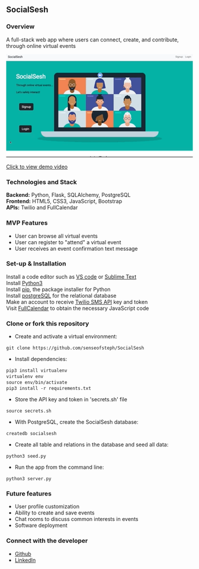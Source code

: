 ## SocialSesh

### Overview

A full-stack web app where users can connect, create, and contribute, through online virtual events

<img src="https://github.com/senseofsteph/SocialSesh/blob/master/static/img/social_sesh_gif.gif" width="600">

[Click to view demo video](https://youtu.be/X-m9QDGppNY)

### Technologies and Stack
**Backend:**
Python, Flask, SQLAlchemy, PostgreSQL<br>
**Frontend:**
HTML5, CSS3, JavaScript, Bootstrap<br>
**APIs:**
Twilio and FullCalendar

### MVP Features

- User can browse all virtual events
- User can register to "attend" a virtual event
- User receives an event confirmation text message

### Set-up & Installation

Install a code editor such as [VS code](https://code.visualstudio.com/download) or [Sublime Text](https://www.sublimetext.com/)<br>
Install [Python3](https://www.python.org/downloads/mac-osx/)<br>
Install [pip](https://pip.pypa.io/en/stable/installing/), the package installer for Python <br>
Install [postgreSQL](https://www.postgresql.org/) for the relational database <br>
Make an account to receive [Twilio SMS API](https://www.twilio.com/docs/sms/api) key and token <br>
Visit [FullCalendar](https://fullcalendar.io) to obtain the necessary JavaScript code

### Clone or fork this repository

- Create and activate a virtual environment:
```shell
git clone https://github.com/senseofsteph/SocialSesh
```

- Install dependencies:
```shell
pip3 install virtualenv
virtualenv env
source env/bin/activate
pip3 install -r requirements.txt
```

- Store the API key and token in 'secrets.sh' file <br>
```shell
source secrets.sh
```

- With PostgreSQL, create the SocialSesh database:
```shell
createdb socialsesh
```

- Create all table and relations in the database and seed all data:
```shell
python3 seed.py
```

- Run the app from the command line:
```shell
python3 server.py
```

### Future features

- User profile customization
- Ability to create and save events
- Chat rooms to discuss common interests in events
- Software deployment

### Connect with the developer

- [Github](https://github.com/senseofsteph)
- [LinkedIn](https://www.linkedin.com/in/senseofsteph/)


